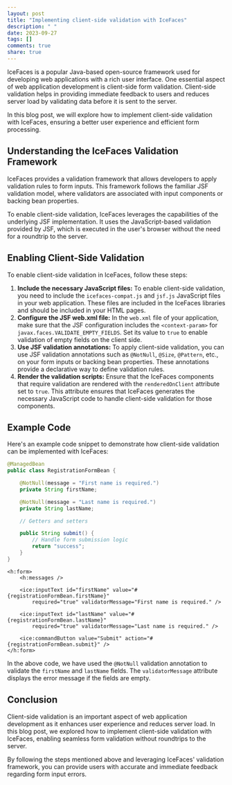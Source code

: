```yaml
---
layout: post
title: "Implementing client-side validation with IceFaces"
description: " "
date: 2023-09-27
tags: []
comments: true
share: true
---
```


IceFaces is a popular Java-based open-source framework used for developing web applications with a rich user interface. One essential aspect of web application development is client-side form validation. Client-side validation helps in providing immediate feedback to users and reduces server load by validating data before it is sent to the server.

In this blog post, we will explore how to implement client-side validation with IceFaces, ensuring a better user experience and efficient form processing.

## Understanding the IceFaces Validation Framework

IceFaces provides a validation framework that allows developers to apply validation rules to form inputs. This framework follows the familiar JSF validation model, where validators are associated with input components or backing bean properties.

To enable client-side validation, IceFaces leverages the capabilities of the underlying JSF implementation. It uses the JavaScript-based validation provided by JSF, which is executed in the user's browser without the need for a roundtrip to the server.

## Enabling Client-Side Validation

To enable client-side validation in IceFaces, follow these steps:

1. **Include the necessary JavaScript files:** To enable client-side validation, you need to include the `icefaces-compat.js` and `jsf.js` JavaScript files in your web application. These files are included in the IceFaces libraries and should be included in your HTML pages.
2. **Configure the JSF web.xml file:** In the `web.xml` file of your application, make sure that the JSF configuration includes the `<context-param>` for `javax.faces.VALIDATE_EMPTY_FIELDS`. Set its value to `true` to enable validation of empty fields on the client side.
3. **Use JSF validation annotations:** To apply client-side validation, you can use JSF validation annotations such as `@NotNull`, `@Size`, `@Pattern`, etc., on your form inputs or backing bean properties. These annotations provide a declarative way to define validation rules.
4. **Render the validation scripts:** Ensure that the IceFaces components that require validation are rendered with the `renderedOnClient` attribute set to `true`. This attribute ensures that IceFaces generates the necessary JavaScript code to handle client-side validation for those components.

## Example Code

Here's an example code snippet to demonstrate how client-side validation can be implemented with IceFaces:

```java
@ManagedBean
public class RegistrationFormBean {

    @NotNull(message = "First name is required.")
    private String firstName;

    @NotNull(message = "Last name is required.")
    private String lastName;

    // Getters and setters

    public String submit() {
        // Handle form submission logic
        return "success";
    }
}
```

```xhtml
<h:form>
    <h:messages />

    <ice:inputText id="firstName" value="#{registrationFormBean.firstName}" 
        required="true" validatorMessage="First name is required." />

    <ice:inputText id="lastName" value="#{registrationFormBean.lastName}" 
        required="true" validatorMessage="Last name is required." />

    <ice:commandButton value="Submit" action="#{registrationFormBean.submit}" />
</h:form>
```

In the above code, we have used the `@NotNull` validation annotation to validate the `firstName` and `lastName` fields. The `validatorMessage` attribute displays the error message if the fields are empty.

## Conclusion

Client-side validation is an important aspect of web application development as it enhances user experience and reduces server load. In this blog post, we explored how to implement client-side validation with IceFaces, enabling seamless form validation without roundtrips to the server.

By following the steps mentioned above and leveraging IceFaces' validation framework, you can provide users with accurate and immediate feedback regarding form input errors.